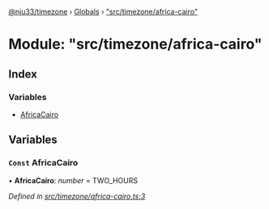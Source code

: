 [@nju33/timezone](../README.md) › [Globals](../globals.md) › ["src/timezone/africa-cairo"](_src_timezone_africa_cairo_.md)

# Module: "src/timezone/africa-cairo"

## Index

### Variables

* [AfricaCairo](_src_timezone_africa_cairo_.md#const-africacairo)

## Variables

### `Const` AfricaCairo

• **AfricaCairo**: *number* = TWO_HOURS

*Defined in [src/timezone/africa-cairo.ts:3](https://github.com/nju33/timezone/blob/84669d2/src/timezone/africa-cairo.ts#L3)*

